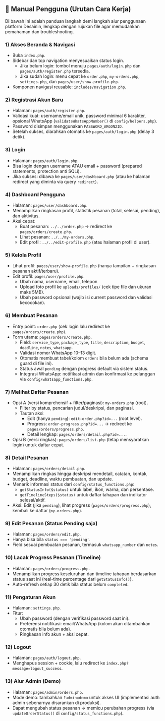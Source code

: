 
## 📄 Manual Pengguna (Urutan Cara Kerja)

Di bawah ini adalah panduan langkah demi langkah alur penggunaan platform Desainin, lengkap dengan rujukan file agar memudahkan pemahaman dan troubleshooting.

### 1) Akses Beranda & Navigasi
- Buka `index.php`.
- Sidebar dan top navigation menyesuaikan status login.
  - Jika belum login: tombol menuju `pages/auth/login.php` dan `pages/auth/register.php` tersedia.
  - Jika sudah login: menu cepat ke `order.php`, `my-orders.php`, `settings.php`, dan `pages/user/show-profile.php`.
- Komponen navigasi reusable: `includes/navigation.php`.

### 2) Registrasi Akun Baru
- Halaman: `pages/auth/register.php`.
- Validasi kuat: username/email unik, password minimal 6 karakter, opsional WhatsApp (`validateWhatsAppNumber()` di `config/helpers.php`).
- Password disimpan menggunakan `PASSWORD_ARGON2ID`.
- Setelah sukses, diarahkan otomatis ke `pages/auth/login.php` (delay 3 detik).

### 3) Login
- Halaman: `pages/auth/login.php`.
- Bisa login dengan username ATAU email + password (prepared statements, protection anti SQLi).
- Jika sukses: dibawa ke `pages/user/dashboard.php` (atau ke halaman redirect yang diminta via query `redirect`).

### 4) Dashboard Pengguna
- Halaman: `pages/user/dashboard.php`.
- Menampilkan ringkasan profil, statistik pesanan (total, selesai, pending), dan aktivitas.
- Aksi cepat:
  - Buat pesanan: `../../order.php` → redirect ke `pages/orders/create.php`.
  - Lihat pesanan: `../../my-orders.php`.
  - Edit profil: `../../edit-profile.php` (atau halaman profil di user).

### 5) Kelola Profil
- Lihat profil: `pages/user/show-profile.php` (hanya tampilan + ringkasan pesanan aktif/terbaru).
- Edit profil: `pages/user/profile.php`.
  - Ubah nama, username, email, telepon.
  - Upload foto profil ke `uploads/profiles/` (cek tipe file dan ukuran maks 5MB).
  - Ubah password opsional (wajib isi current password dan validasi kecocokan).

### 6) Membuat Pesanan
- Entry point: `order.php` (cek login lalu redirect ke `pages/orders/create.php`).
- Form utama: `pages/orders/create.php`.
  - Field: `service_type`, `package_type`, `title`, `description`, `budget`, `deadline`, `notes`, `whatsapp`.
  - Validasi nomor WhatsApp 10–13 digit.
  - Otomatis membuat tabel/kolom `orders` bila belum ada (schema guard di file ini).
  - Status awal `pending` dengan progress default via sistem status.
  - Integrasi WhatsApp: notifikasi admin dan konfirmasi ke pelanggan via `config/whatsapp_functions.php`.

### 7) Melihat Daftar Pesanan
- Opsi A (versi komprehensif + filter/paginasi): `my-orders.php` (root).
  - Filter by status, pencarian judul/deskripsi, dan paginasi.
  - Tautan aksi:
    - Edit (hanya `pending`): `edit-order.php?id=...` (root level).
    - Progress: `order-progress.php?id=...` → redirect ke `pages/orders/progress.php`.
    - Detail lengkap: `pages/orders/detail.php?id=...`.
- Opsi B (versi ringkas): `pages/orders/list.php` (tetap mensyaratkan login) untuk daftar cepat.

### 8) Detail Pesanan
- Halaman: `pages/orders/detail.php`.
- Menampilkan ringkas hingga deskripsi mendetail, catatan, kontak, budget, deadline, waktu pembuatan, dan update.
- Menarik informasi status dari `config/status_functions.php`:
  - `getStatusInfo($status)` untuk label, ikon, warna, dan persentase.
  - `getTimelineSteps($status)` untuk daftar tahapan dan indikator selesai/aktif.
- Aksi: Edit (jika `pending`), lihat progress (`pages/orders/progress.php`), kembali ke daftar (`my-orders.php`).

### 9) Edit Pesanan (Status Pending saja)
- Halaman: `pages/orders/edit.php`.
- Hanya bisa bila `status === 'pending'`.
- Field sesuai pembuatan pesanan, termasuk `whatsapp_number` dan `notes`.

### 10) Lacak Progress Pesanan (Timeline)
- Halaman: `pages/orders/progress.php`.
- Menampilkan progress keseluruhan dan timeline tahapan berdasarkan status saat ini (real-time percentage dari `getStatusInfo()`).
- Auto-refresh setiap 30 detik bila status belum `completed`.

### 11) Pengaturan Akun
- Halaman: `settings.php`.
- Fitur:
  - Ubah password (dengan verifikasi password saat ini).
  - Preferensi notifikasi: email/WhatsApp (kolom akan ditambahkan otomatis bila belum ada).
  - Ringkasan info akun + aksi cepat.

### 12) Logout
- Halaman: `pages/auth/logout.php`.
- Menghapus session + cookie, lalu redirect ke `index.php?message=logout_success`.

### 13) Alur Admin (Demo)
- Halaman: `pages/admin/orders.php`.
- Mode demo: tambahkan `?admin=demo` untuk akses UI (implementasi auth admin sebenarnya disarankan di produksi).
- Dapat mengubah status pesanan → memicu perubahan progress (via `updateOrderStatus()` di `config/status_functions.php`).
